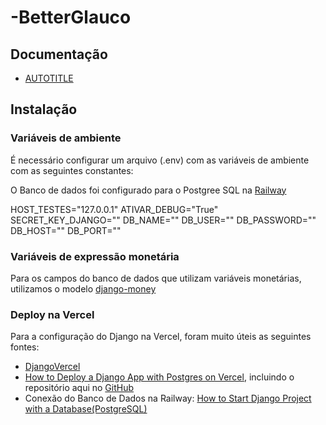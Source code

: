 # -BetterGlauco

## Documentação

* [AUTOTITLE]()

## Instalação

### Variáveis de ambiente
É necessário configurar um arquivo (.env) com as variáveis de ambiente com as seguintes constantes:

O Banco de dados foi configurado para o Postgree SQL na [Railway](https://railway.app/)

HOST_TESTES="127.0.0.1"
ATIVAR_DEBUG="True"
SECRET_KEY_DJANGO=""
DB_NAME=""
DB_USER=""
DB_PASSWORD=""
DB_HOST=""
DB_PORT=""

### Variáveis de expressão monetária
Para os campos do banco de dados que utilizam variáveis monetárias, utilizamos o modelo [django-money](https://github.com/django-money/django-money)


### Deploy na Vercel
Para a configuração do Django na Vercel, foram muito úteis as seguintes fontes:
* [DjangoVercel](https://github.com/maesterzak/DjangoVercel/blob/main/vercel.json)
* [How to Deploy a Django App with Postgres on Vercel](https://www.youtube.com/watch?v=Ri-pFKtMX48&t=1159s), incluindo o repositório aqui no [GitHub](https://github.com/codingforinnovations/Django-on-Vercel/blob/main/build.sh)
* Conexão do Banco de Dados na Railway: [How to Start Django Project with a Database(PostgreSQL)](https://stackpython.medium.com/how-to-start-django-project-with-a-database-postgresql-aaa1d74659d8)

